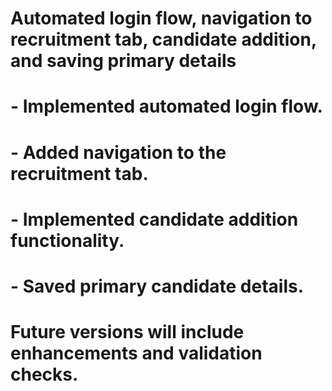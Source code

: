 # Automated login flow, navigation to recruitment tab, candidate addition, and saving primary details
#
# - Implemented automated login flow.
# - Added navigation to the recruitment tab.
# - Implemented candidate addition functionality.
# - Saved primary candidate details.
#
# Future versions will include enhancements and validation checks.
